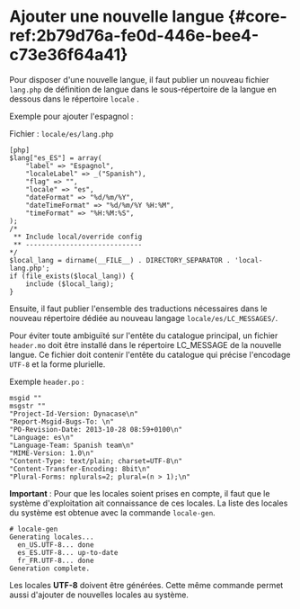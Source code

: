 # Ajouter une nouvelle langue {#core-ref:2b79d76a-fe0d-446e-bee4-c73e36f64a41}

Pour disposer d'une nouvelle langue, il faut publier un nouveau fichier
`lang.php` de définition de langue dans le sous-répertoire de la langue en
dessous dans le répertoire `locale` .

Exemple pour ajouter l'espagnol :

Fichier : `locale/es/lang.php`

    [php]
    $lang["es_ES"] = array(
        "label" => "Espagnol",
        "localeLabel" => _("Spanish"),
        "flag" => "",
        "locale" => "es",
        "dateFormat" => "%d/%m/%Y",
        "dateTimeFormat" => "%d/%m/%Y %H:%M",
        "timeFormat" => "%H:%M:%S",
    );
    /*
     ** Include local/override config
     ** -----------------------------
    */
    $local_lang = dirname(__FILE__) . DIRECTORY_SEPARATOR . 'local-lang.php';
    if (file_exists($local_lang)) {
        include ($local_lang);
    }

Ensuite, il faut publier l'ensemble des traductions nécessaires dans le nouveau
répertoire dédiée au nouveau langage `locale/es/LC_MESSAGES/`.

Pour éviter toute ambiguïté sur l'entête du catalogue principal, un fichier
`header.mo` doit être installé dans le répertoire LC_MESSAGE de la nouvelle
langue. Ce fichier doit contenir l'entête du catalogue qui précise l'encodage
`UTF-8` et la forme plurielle.

Exemple `header.po` :

    msgid ""
    msgstr ""
    "Project-Id-Version: Dynacase\n"
    "Report-Msgid-Bugs-To: \n"
    "PO-Revision-Date: 2013-10-28 08:59+0100\n"
    "Language: es\n"
    "Language-Team: Spanish team\n"
    "MIME-Version: 1.0\n"
    "Content-Type: text/plain; charset=UTF-8\n"
    "Content-Transfer-Encoding: 8bit\n"
    "Plural-Forms: nplurals=2; plural=(n > 1);\n"

**Important** : Pour que les locales soient prises en compte, il faut que le
système d'exploitation ait connaissance de ces locales. La liste des locales du 
système est obtenue avec la commande `locale-gen`.

    # locale-gen
    Generating locales...
      en_US.UTF-8... done
      es_ES.UTF-8... up-to-date
      fr_FR.UTF-8... done
    Generation complete.

Les locales **UTF-8** doivent être générées.
Cette même commande permet aussi d'ajouter de nouvelles locales au système.

<!-- link -->
[wikiGettext]:       http://fr.wikipedia.org/wiki/GNU_gettext "Gettext sur Wikipédia"
[phpGettext]:        http://www.php.net/manual/fr/function.gettext.php "gettext sur php.net"
[actions]:           #core-ref:e67d8aeb-939c-46e3-9be8-6fc3ba75ebc2 "Action Dynacase"
[wsh]:               #core-ref:4df1314f-9fdd-4a7f-af37-a18cc39f3505 "Script Dynacase"
[gencatalog]:        #core-ref:2c163f00-8e94-4736-86f2-bb51352c52aa
[pgettext]:          http://www.gnu.org/software/gettext/manual/html_node/Contexts.html "Contexte dans gettext"
[ngettext]:          http://www.php.net/manual/fr/function.ngettext.php "ngettext sur php.net"
[layout]:           #core-ref:5f4a2f4b-9ceb-42db-8ac1-2a7baa621ce2
[xgettext]:         http://www.gnu.org/software/gettext/manual/html_node/xgettext-Invocation.htm "xgettext reference"
[famdecl]:          #core-ref:cfc7f53b-7982-431e-a04b-7b54eddf4a75
[gettextutil]:      http://www.gnu.org/software/gettext/manual/html_node/index.html#Top